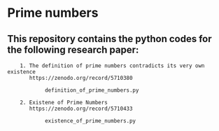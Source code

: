 # Prime numbers

## This repository contains the python codes for the following research paper:

```
    1. The definition of prime numbers contradicts its very own existence
       https://zenodo.org/record/5710380
       
            definition_of_prime_numbers.py
    
    2. Existene of Prime Numbers
       https://zenodo.org/record/5710433
       
            existence_of_prime_numbers.py
            
```
